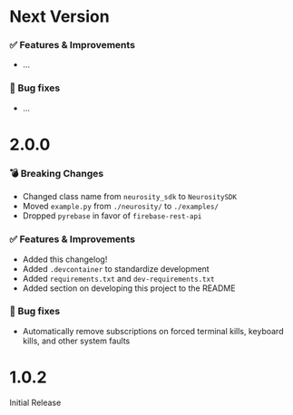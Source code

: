 # Next Version

### ✅ Features & Improvements

- ...

### 🐛 Bug fixes

- ...

# 2.0.0

### 💣 Breaking Changes

- Changed class name from `neurosity_sdk` to `NeurositySDK`
- Moved `example.py` from `./neurosity/` to `./examples/`
- Dropped `pyrebase` in favor of `firebase-rest-api`

### ✅ Features & Improvements

- Added this changelog!
- Added `.devcontainer` to standardize development
- Added `requirements.txt` and `dev-requirements.txt`
- Added section on developing this project to the README

### 🐛 Bug fixes

- Automatically remove subscriptions on forced terminal kills, keyboard kills, and other system faults

# 1.0.2

Initial Release